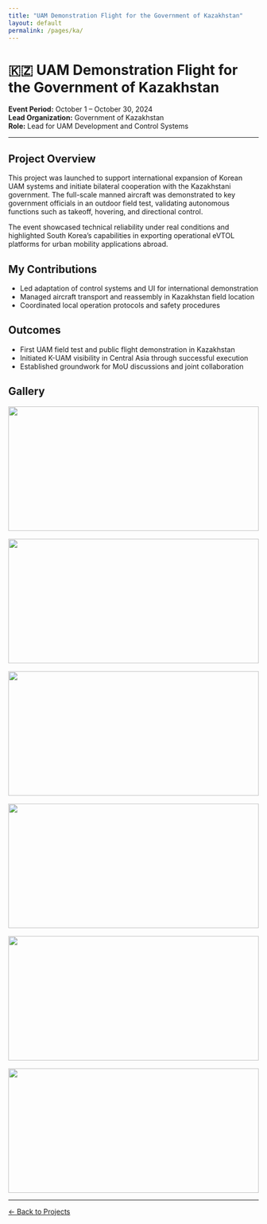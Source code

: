```yaml
---
title: "UAM Demonstration Flight for the Government of Kazakhstan"
layout: default
permalink: /pages/ka/
---
```


<h1>🇰🇿 UAM Demonstration Flight for the Government of Kazakhstan</h1>

<p><strong>Event Period:</strong> October 1 – October 30, 2024<br>
<strong>Lead Organization:</strong> Government of Kazakhstan<br>
<strong>Role:</strong> Lead for UAM Development and Control Systems</p>

<hr>

<h2> Project Overview</h2>
<p>
This project was launched to support international expansion of Korean UAM systems and initiate bilateral cooperation with the Kazakhstani government. The full-scale manned aircraft was demonstrated to key government officials in an outdoor field test, validating autonomous functions such as takeoff, hovering, and directional control.
</p>

<p>
The event showcased technical reliability under real conditions and highlighted South Korea’s capabilities in exporting operational eVTOL platforms for urban mobility applications abroad.
</p>

<h2> My Contributions</h2>
<ul>
  <li>Led adaptation of control systems and UI for international demonstration</li>
  <li>Managed aircraft transport and reassembly in Kazakhstan field location</li>
  <li>Coordinated local operation protocols and safety procedures</li>
</ul>

<h2> Outcomes</h2>
<ul>
  <li>First UAM field test and public flight demonstration in Kazakhstan</li>
  <li>Initiated K-UAM visibility in Central Asia through successful execution</li>
  <li>Established groundwork for MoU discussions and joint collaboration</li>
</ul>

<h2> Gallery</h2>
<div style="display: grid; grid-template-columns: repeat(auto-fit, minmax(300px, 1fr)); gap: 1rem;">
  <img src="{{ site.baseurl }}/assets/ka/0.jpg" style="width: 100%; height: 250px; object-fit: cover;">
  <img src="{{ site.baseurl }}/assets/ka/1.jpg" style="width: 100%; height: 250px; object-fit: cover;">
  <img src="{{ site.baseurl }}/assets/ka/2.jpg" style="width: 100%; height: 250px; object-fit: cover;">
  <img src="{{ site.baseurl }}/assets/ka/3.jpg" style="width: 100%; height: 250px; object-fit: cover;">
  <img src="{{ site.baseurl }}/assets/ka/4.jpg" style="width: 100%; height: 250px; object-fit: cover;">
  <img src="{{ site.baseurl }}/assets/ka/5.jpg" style="width: 100%; height: 250px; object-fit: cover;">
</div>

<hr>
<p><a href="{{ site.baseurl }}/projects/">← Back to Projects</a></p>
